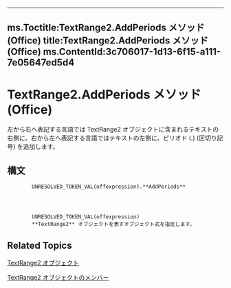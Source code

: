 

---
ms.Toctitle:TextRange2.AddPeriods メソッド (Office)
title:TextRange2.AddPeriods メソッド (Office)
ms.ContentId:3c706017-1d13-6f15-a111-7e05647ed5d4
---
# TextRange2.AddPeriods メソッド (Office)




左から右へ表記する言語では TextRange2 オブジェクトに含まれるテキストの右側に、右から左へ表記する言語ではテキストの左側に、ピリオド (.) (区切り記号) を追加します。

## 構文

            UNRESOLVED_TOKEN_VAL(offexpression).**AddPeriods**




            UNRESOLVED_TOKEN_VAL(offexpression)
            **TextRange2** オブジェクトを表すオブジェクト式を指定します。



## Related Topics

[TextRange2 オブジェクト](a6a59c9b-9b64-c1e2-2e98-a1f99025c877.md)

[TextRange2 オブジェクトのメンバー](26daffff-b9ef-fd94-f5b7-ed3a09840cb6.md)




